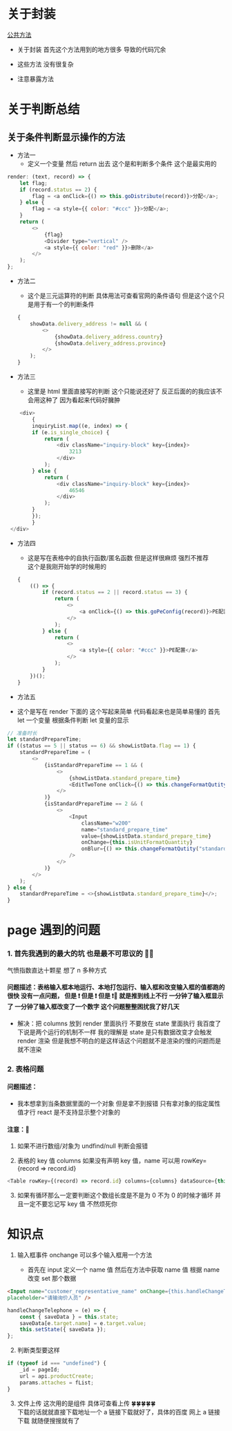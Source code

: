 # 关于封装

[公共方法](../../public/common.jsx)

-   关于封装 首先这个方法用到的地方很多 导致的代码冗余

-   这些方法 没有很复杂

-   注意暴露方法

# 关于判断总结

## 关于条件判断显示操作的方法

-   方法一
    -   定义一个变量 然后 return 出去 这个是和判断多个条件 这个是最实用的

```js
render: (text, record) => {
    let flag;
    if (record.status == 2) {
        flag = <a onClick={() => this.goDistribute(record)}>分配</a>;
    } else {
        flag = <a style={{ color: "#ccc" }}>分配</a>;
    }
    return (
        <>
            {flag}
            <Divider type="vertical" />
            <a style={{ color: "red" }}>删除</a>
        </>
    );
};
```

-   方法二

    -   这个是三元运算符的判断 具体用法可查看官网的条件语句
        但是这个这个只是用于有一个的判断条件

    ```js
    {
        showData.delivery_address != null && (
            <>
                {showData.delivery_address.country}
                {showData.delivery_address.province}
            </>
        );
    }
    ```

-   方法三
    -   这里是 html 里面直接写的判断 这个只能说还好了 反正后面的的我应该不会用这种了
        因为看起来代码好臃肿

```js
    <div>
        {
        inquiryList.map((e, index) => {
        if (e.is_single_choice) {
            return (
                <div className="inquiry-block" key={index}>
                    3213
                </div>
            );
        } else {
            return (
                <div className="inquiry-block" key={index}>
                    46546
                </div>
            );
        }
        });
        }
 </div>

```

-   方法四

    -   这是写在表格中的自执行函数/匿名函数 但是这样很麻烦 强烈不推荐  
        这个是我刚开始学的时候用的

    ```js
    {
        (() => {
            if (record.status == 2 || record.status == 3) {
                return (
                    <>
                        <a onClick={() => this.goPeConfig(record)}>PE配置</a>
                    </>
                );
            } else {
                return (
                    <>
                        <a style={{ color: "#ccc" }}>PE配置</a>
                    </>
                );
            }
        })();
    }
    ```

-   方法五
-   这个是写在 render 下面的 这个写起来简单 代码看起来也是简单易懂的
    首先 let 一个变量 根据条件判断 let 变量的显示

```js
// 准备时长
let standardPrepareTime;
if ((status == 5 || status == 6) && showListData.flag == 1) {
    standardPrepareTime = (
        <>
            {isStandardPrepareTime == 1 && (
                <>
                    {showListData.standard_prepare_time}
                    <EditTwoTone onClick={() => this.changeFormatQutity("standard_prepare_time")} />
                </>
            )}
            {isStandardPrepareTime == 2 && (
                <>
                    <Input
                        className="w200"
                        name="standard_prepare_time"
                        value={showListData.standard_prepare_time}
                        onChange={this.isUnitFormatQuantity}
                        onBlur={() => this.changeFormatQutity("standard_prepare_time")}
                    />
                </>
            )}
        </>
    );
} else {
    standardPrepareTime = <>{showListData.standard_prepare_time}</>;
}
```

# page 遇到的问题

### 1. 首先我遇到的最大的坑 也是最不可思议的 💢💢

气愤指数直达十颗星 想了 n 多种方式

#### 问题描述：表格输入框本地运行、本地打包运行、输入框和改变输入框的值都跑的很快 没有一点问题， 但是 ❗ 但是 ❗ 但是 ❗😤 就是推到线上不行 一分钟了输入框显示了 一分钟了输入框改变了一个数字 这个问题整整困扰我了好几天

-   解决：把 columns 放到 render 里面执行 不要放在 state 里面执行 我百度了下说是两个运行的机制不一样 我的理解是 state 是只有数据改变才会触发 render 渲染 但是我想不明白的是这样话这个问题就不是渲染的慢的问题而是就不渲染

### 2. 表格问题

#### 问题描述：

-   我本想拿到当条数据里面的一个对象 但是拿不到报错 只有拿对象的指定属性值才行 react 是不支持显示整个对象的

#### 注意：🚩

1. 如果不进行数组/对象为 undfind/null 判断会报错

2. 表格的 key 值 columns 如果没有声明 key 值，name 可以用 rowKey={record => record.id}

```js
<Table rowKey={(record) => record.id} columns={columns} dataSource={this.state.dataList} />
```

3. 如果有循环那么一定要判断这个数组长度是不是为 0 不为 0 的时候才循环 并且一定不要忘记写 key 值 不然烦死你

# 知识点

1. 输入框事件 onchange 可以多个输入框用一个方法

    - 首先在 input 定义一个 name 值 然后在方法中获取 name 值 根据 name 改变 set 那个数据

```html
<Input name="customer_representative_name" onChange={this.handleChangeTelephone} style={{ width: 200 }}
placeholder="请输询价人员" />
```

```js
handleChangeTelephone = (e) => {
    const { saveData } = this.state;
    saveData[e.target.name] = e.target.value;
    this.setState({ saveData });
};
```

2. 判断类型要这样

```js
if (typeof id === "undefined") {
    _id = pageId;
    url = api.productCreate;
    params.attaches = fList;
}
```

3. 文件上传 这次用的是组件 具体可查看上传 🍀🍀🍀🍀🍀  
   下载的话就就直接下载地址一个 a 链接下载就好了，具体的百度 网上 a 链接下载 就随便搜搜就有了

